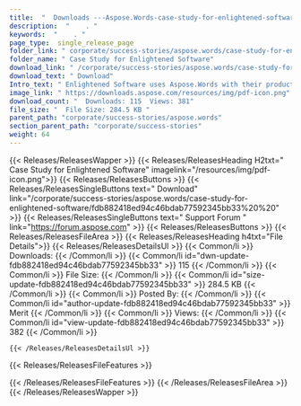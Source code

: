 ```yaml
---
title:  "  Downloads ---Aspose.Words-case-study-for-enlightened-software . " 
description:  "    . " 
keywords:  "    . " 
page_type:  single_release_page
folder_link: " corporate/success-stories/aspose.words/case-study-for-enlightened-software/"
folder_name: " Case Study for Enlightened Software"
download_link: " /corporate/success-stories/aspose.words/case-study-for-enlightened-software/fdb882418ed94c46bdab77592345bb33"
download_text: " Download"
Intro_text: " Enlightened Software uses Aspose.Words with their product to generate Word forma..."
image_link: " https://downloads.aspose.com/resources/img/pdf-icon.png"
download_count: "  Downloads: 115  Views: 381"
file_size: "  File Size: 284.5 KB "
parent_path: "corporate/success-stories/aspose.words"
section_parent_path: "corporate/success-stories"
weight: 64 
---
```


{{< Releases/ReleasesWapper >}}
  {{< Releases/ReleasesHeading H2txt=" Case Study for Enlightened Software" imagelink="/resources/img/pdf-icon.png">}}
  {{< Releases/ReleasesButtons >}}
    {{< Releases/ReleasesSingleButtons text=" Download" link="/corporate/success-stories/aspose.words/case-study-for-enlightened-software/fdb882418ed94c46bdab77592345bb33%20%20" >}}
    {{< Releases/ReleasesSingleButtons text=" Support Forum " link="https://forum.aspose.com" >}}
  {{< Releases/ReleasesButtons >}}
  {{< Releases/ReleasesFileArea >}}
    {{< Releases/ReleasesHeading h4txt="File Details">}}
    {{< Releases/ReleasesDetailsUl >}}
            {{< Common/li  >}} Downloads: {{< /Common/li >}} 
      {{< Common/li id="dwn-update-fdb882418ed94c46bdab77592345bb33" >}} 115 {{< /Common/li >}} 
      {{< Common/li  >}} File Size: {{< /Common/li >}} 
      {{< Common/li id="size-update-fdb882418ed94c46bdab77592345bb33" >}} 284.5 KB {{< /Common/li >}} 
      {{< Common/li  >}} Posted By: {{< /Common/li >}} 
      {{< Common/li id="author-update-fdb882418ed94c46bdab77592345bb33" >}} Merit {{< /Common/li >}} 
      {{< Common/li  >}} Views: {{< /Common/li >}} 
      {{< Common/li id="view-update-fdb882418ed94c46bdab77592345bb33" >}} 382 {{< /Common/li >}} 

    {{< /Releases/ReleasesDetailsUl >}}

  {{< Releases/ReleasesFileFeatures >}}
      
  {{< /Releases/ReleasesFileFeatures >}}
 {{< /Releases/ReleasesFileArea >}}
{{< /Releases/ReleasesWapper >}}


